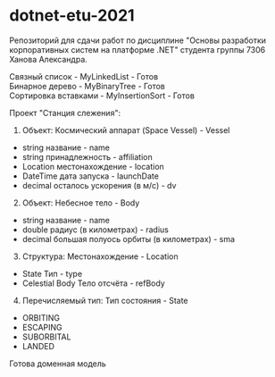 # dotnet-etu-2021

Репозиторий для сдачи работ по дисциплине "Основы разработки корпоративных систем на платформе .NET" студента группы 7306 Ханова Александра.

Связный список - MyLinkedList - Готов <br>
Бинарное дерево - MyBinaryTree - Готов <br>
Сортировка вставками - MyInsertionSort - Готов <br>

Проект "Станция слежения":
1. Объект: Космический аппарат (Space Vessel) - Vessel
- string название - name
- string принадлежность - affiliation
- Location местонахождение - location
- DateTime дата запуска - launchDate
- decimal осталось ускорения (в м/с) - dv
2. Объект: Небесное тело - Body
- string название - name
- double радиус (в километрах) - radius
- decimal большая полуось орбиты (в километрах) - sma
3. Структура: Местонахождение - Location
- State Тип - type
- Celestial Body Тело отсчёта - refBody
4. Перечисляемый тип: Тип состояния - State
- ORBITING
- ESCAPING
- SUBORBITAL
- LANDED

Готова доменная модель
